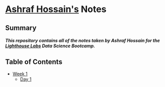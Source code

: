 # [Ashraf Hossain's](https://github.com/shadowbd) Notes
## Summary

##### This repository contains all of the notes taken by Ashraf Hossain for the [Lighthouse Labs](https://www.lighthouselabs.ca/) Data Science Bootcamp.

## Table of Contents

* [Week 1](/Week_1)
  * [Day 1](/Week_1/Day_1)